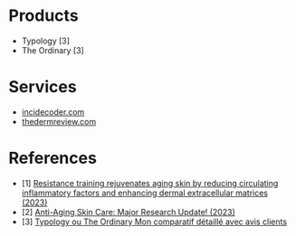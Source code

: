 # Products
- Typology [3]
- The Ordinary [3]

# Services
- [incidecoder.com](https://incidecoder.com/)
- [thedermreview.com](https://thedermreview.com/)



# References

- [1] [Resistance training rejuvenates aging skin by reducing circulating inflammatory factors and enhancing dermal extracellular matrices (2023)](https://www.nature.com/articles/s41598-023-37207-9)
- [2] [Anti-Aging Skin Care: Major Research Update! (2023)](https://www.youtube.com/watch?v=40W9PO-z2vU)
- [3] [Typology ou The Ordinary Mon comparatif détaillé avec avis clients](https://www.lesavisdemilie.fr/typology-ou-the-ordinary)
